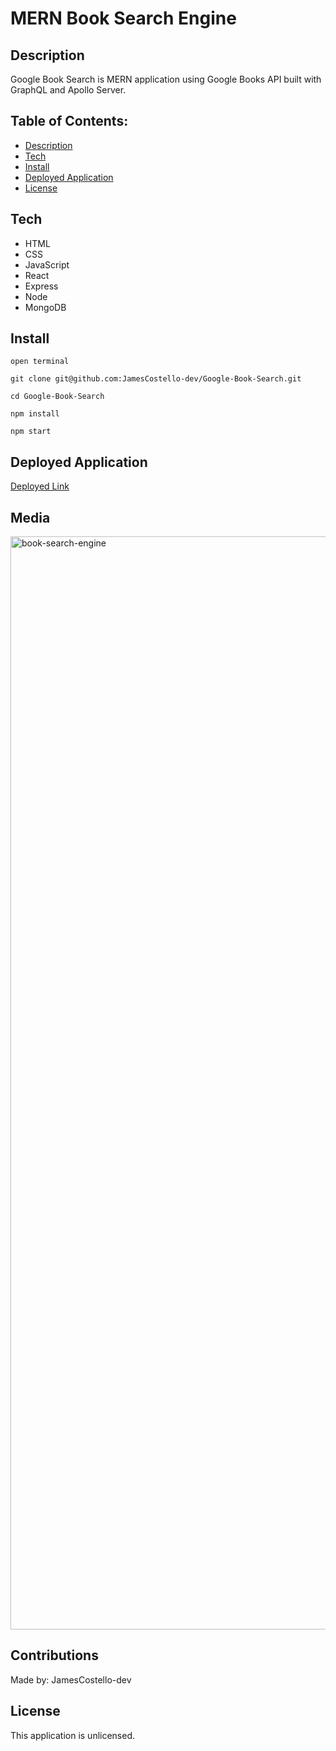 # MERN Book Search Engine

## Description

Google Book Search is MERN application using Google Books API built with GraphQL and Apollo Server.

## Table of Contents:

- [Description](#description)
- [Tech](#tech)
- [Install](#install)
- [Deployed Application](#deployed-application)
- [License](#license)

## Tech

* HTML
* CSS 
* JavaScript
* React
* Express
* Node
* MongoDB

## Install

`open terminal`

`git clone git@github.com:JamesCostello-dev/Google-Book-Search.git`

`cd Google-Book-Search`

`npm install`

`npm start`

## Deployed Application

[Deployed Link](https://blooming-refuge-93954.herokuapp.com/)

## Media

<img width="1749" alt="book-search-engine" src="https://user-images.githubusercontent.com/28774706/110279479-68806900-7f96-11eb-99c1-68489076e591.png">

## Contributions

Made by: JamesCostello-dev

## License

This application is unlicensed.

